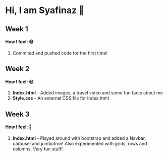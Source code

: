 
<h1>Hi, I am Syafinaz 🤙</h1>

<h2> Week 1 </h2> 
<h4> How I feel: 😄</h4>
<ol>
  <li> Commited and pushed code for the first time!</li>
  </ol>

<h2> Week 2 </h2>
<h4> How I feel: 😆</h4>
<ol>
  <li><strong>Index.html</strong> - Added images, a travel video and some fun facts about me</li>
    <li><strong>Style.css</strong> - An external CSS file for Index.html</li>
  
 </ol>
 
 <h2> Week 3 </h2>
 <h4> How I feel: 😬</h4>
 <ol>
  <li><strong>Index.html</strong> - Played around with bootstrap and added a Navbar, carousel and jumbotron! Also experimented with grids, rows and columns. Very fun stuff!

  </ol>
